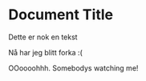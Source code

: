 # Document Title

Dette er nok en tekst

Nå har jeg blitt forka :(

OOoooohhh. Somebodys watching me!
